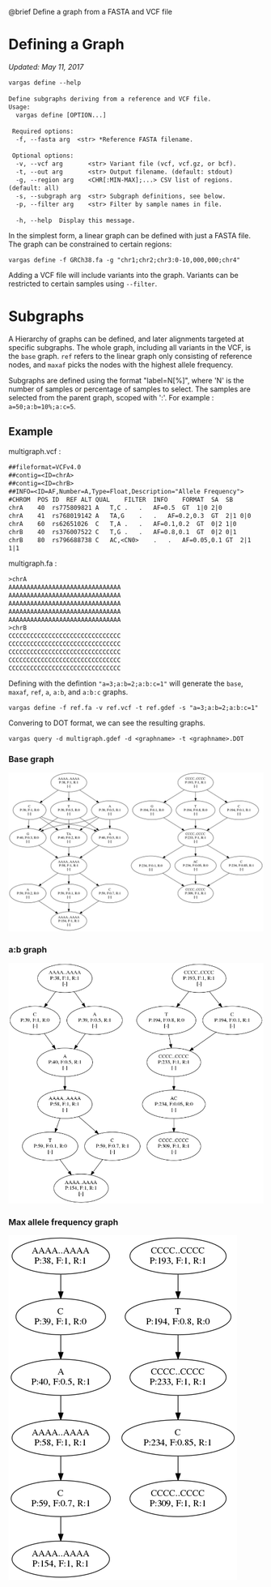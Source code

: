 @brief Define a graph from a FASTA and VCF file

# Defining a Graph
_Updated: May 11, 2017_

```
vargas define --help

Define subgraphs deriving from a reference and VCF file.
Usage:
  vargas define [OPTION...]

 Required options:
  -f, --fasta arg  <str> *Reference FASTA filename.

 Optional options:
  -v, --vcf arg       <str> Variant file (vcf, vcf.gz, or bcf).
  -t, --out arg       <str> Output filename. (default: stdout)
  -g, --region arg    <CHR[:MIN-MAX];...> CSV list of regions. (default: all)
  -s, --subgraph arg  <str> Subgraph definitions, see below.
  -p, --filter arg    <str> Filter by sample names in file.

  -h, --help  Display this message.
```

In the simplest form, a linear graph can be defined with just a FASTA file. The graph can be constrained to certain regions:

```
vargas define -f GRCh38.fa -g "chr1;chr2;chr3:0-10,000,000;chr4"
```

Adding a VCF file will include variants into the graph. Variants can be restricted to certain samples using `--filter`.

# Subgraphs

A Hierarchy of graphs can be defined, and later alignments targeted at specific subgraphs. The whole graph, including all variants in the VCF, is the `base` graph. `ref` refers to the linear graph only consisting of reference nodes, and `maxaf` picks the nodes with the highest allele frequency.

Subgraphs are defined using the format "label=N[%]", where 'N' is the number of samples or percentage of samples to select. The samples are selected from the parent graph, scoped with ':'. For example : `a=50;a:b=10%;a:c=5`.

## Example

multigraph.vcf :

```
##fileformat=VCFv4.0
##contig=<ID=chrA>
##contig=<ID=chrB>
##INFO=<ID=AF,Number=A,Type=Float,Description="Allele Frequency">
#CHROM  POS ID  REF ALT QUAL    FILTER  INFO    FORMAT  SA  SB
chrA    40  rs775809821 A   T,C .   .   AF=0.5  GT  1|0 2|0
chrA    41  rs768019142 A   TA,G    .   .   AF=0.2,0.3  GT  2|1 0|0
chrA    60  rs62651026  C   T,A .   .   AF=0.1,0.2  GT  0|2 1|0
chrB    40  rs376007522 C   T,G .   .   AF=0.8,0.1  GT  0|2 0|1
chrB    80  rs796688738 C   AC,<CN0>    .   .   AF=0.05,0.1 GT  2|1 1|1 
```

multigraph.fa :

```
>chrA
AAAAAAAAAAAAAAAAAAAAAAAAAAAAAAA
AAAAAAAAAAAAAAAAAAAAAAAAAAAAAAA
AAAAAAAAAAAAAAAAAAAAAAAAAAAAAAA
AAAAAAAAAAAAAAAAAAAAAAAAAAAAAAA
AAAAAAAAAAAAAAAAAAAAAAAAAAAAAAA
>chrB
CCCCCCCCCCCCCCCCCCCCCCCCCCCCCCC
CCCCCCCCCCCCCCCCCCCCCCCCCCCCCCC
CCCCCCCCCCCCCCCCCCCCCCCCCCCCCCC
CCCCCCCCCCCCCCCCCCCCCCCCCCCCCCC
CCCCCCCCCCCCCCCCCCCCCCCCCCCCCCC
```

Defining with the defintion `"a=3;a:b=2;a:b:c=1"` will generate the `base`, `maxaf`, `ref`, `a`, `a:b`, and `a:b:c` graphs.

```
vargas define -f ref.fa -v ref.vcf -t ref.gdef -s "a=3;a:b=2;a:b:c=1"
```

Convering to DOT format, we can see the resulting graphs.

```
vargas query -d multigraph.gdef -d <graphname> -t <graphname>.DOT
```

### Base graph

![Base Graph](base.png)

### a:b graph

![ab](ab.png)

### Max allele frequency graph

![maxaf](maxaf.png)